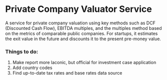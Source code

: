 
# Private Company Valuator Service

A service for private company valuation using key methods such as DCF (Discounted Cash Flow), EBITDA multiples, and the multiples method based on the metrics of comparable public companies. For startups, it estimates the exit value in the future and discounts it to the present pre-money value.


### Things to do:
1. Make report more laconic, but official for investment case application
2. Add country codes
3. Find up-to-date tax rates and base rates data source
